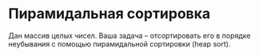 # Пирамидальная сортировка
Дан массив целых чисел. Ваша задача – отсортировать его в порядке неубывания с помощью пирамидальной сортировки (heap sort).

